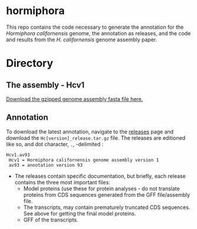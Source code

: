 # hormiphora

This repo contains the code necessary to generate the annotation for the _Hormiphora californensis_ genome, the annotation as releases, and the code and results from the _H. californensis_ genome assembly paper.

# Directory

## The assembly - Hcv1

[Download the gzipped genome assembly fasta file here.](https://github.com/conchoecia/hormiphora/blob/master/annotation/raw_files/UCSC_Hcal_v1.fa.gz)

## Annotation

To download the latest annotation, navigate to the [releases](https://github.com/conchoecia/hormiphora/releases) page and download the `Hc[version]_release.tar.gz` file. The releases are editioned like so, and dot character, `.`, -delimited :

```
Hcv1.av93
 Hcv1 = Hormiphora californensis genome assembly version 1
 av93 = annotation version 93
```

- The releases contain specific documentation, but briefly, each release contains the three most important files:
  - Model proteins (use these for protein analyses - do not translate proteins from CDS sequences generated from the GFF file/assembly file.
  - The transcripts, may contain prematurely truncated CDS sequences. See above for getting the final model proteins.
  - GFF of the transcripts.
